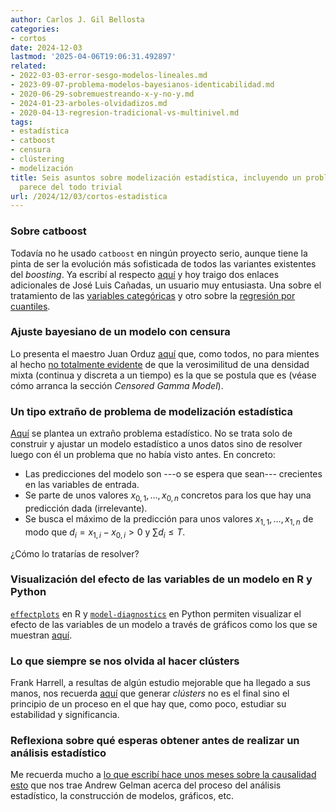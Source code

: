 ```yaml
---
author: Carlos J. Gil Bellosta
categories:
- cortos
date: 2024-12-03
lastmod: '2025-04-06T19:06:31.492897'
related:
- 2022-03-03-error-sesgo-modelos-lineales.md
- 2023-09-07-problema-modelos-bayesianos-identicabilidad.md
- 2020-06-29-sobremuestreando-x-y-no-y.md
- 2024-01-23-arboles-olvidadizos.md
- 2020-04-13-regresion-tradicional-vs-multinivel.md
tags:
- estadística
- catboost
- censura
- clústering
- modelización
title: Seis asuntos sobre modelización estadística, incluyendo un problema que no
  parece del todo trivial
url: /2024/12/03/cortos-estadistica
---
```


### Sobre catboost

Todavía no he usado `catboost` en ningún proyecto serio, aunque tiene la pinta de ser la evolución más sofisticada de todos las variantes existentes del _boosting_. Ya escribí al respecto [aquí](/2024/01/23/oblivious-trees/) y hoy traigo dos enlaces adicionales de José Luis Cañadas, un usuario muy entusiasta. Una sobre el tratamiento de las
[variables categóricas](https://muestrear-no-es-pecado.netlify.app/2023/06/09/categoricas_a_lo_catboost_pensamientos/index.html)
y otro sobre la
[regresión por cuantiles](https://muestrear-no-es-pecado.netlify.app/2023/04/23/quantile-catboost/index.html).

### Ajuste bayesiano de un modelo con censura

Lo presenta el maestro Juan Orduz [aquí](https://juanitorduz.github.io/censoring/) que, como todos, no para mientes al hecho [no totalmente evidente](/2024/11/21/verosimilitud-distribuciones-compuestas/) de que la verosimilitud de una densidad mixta (continua y discreta a un tiempo) es la que se postula que es (véase cómo arranca la sección _Censored Gamma Model_).

### Un tipo extraño de problema de modelización estadística

[Aquí](https://www.lesswrong.com/posts/HsxT2cpPWYzTg9tpY/d-and-d-sci)
se plantea un extraño problema estadístico. No se trata solo de construir y ajustar un modelo estadístico a unos datos sino de resolver luego con él un problema que no había visto antes. En concreto:

- Las predicciones del modelo son ---o se espera que sean--- crecientes en las variables de entrada.
- Se parte de unos valores $x_{0,1}, \dots, x_{0,n}$ concretos para los que hay una predicción dada (irrelevante).
- Se busca el máximo de la predicción para unos valores $x_{1,1}, \dots, x_{1,n}$ de modo que $d_i = x_{1,i} - x_{0,i} > 0$ y $\sum d_i \le T$.

¿Cómo lo tratarías de resolver?

### Visualización del efecto de las variables de un modelo en R y Python

[`effectplots`](https://github.com/mayer79/effectplots) en R y
[`model-diagnostics`](https://github.com/lorentzenchr/model-diagnostics) en Python
permiten visualizar el efecto de las variables de un modelo a través de gráficos como los que se muestran
[aquí](https://lorentzen.ch/index.php/2024/11/23/effect-plots-in-python-and-r/).

### Lo que siempre se nos olvida al hacer clústers

Frank Harrell, a resultas de algún estudio mejorable que ha llegado a sus manos, nos recuerda
[aquí](https://www.fharrell.com/post/cluster/)
 que generar _clústers_ no es el final sino el principio de un proceso en el que hay que, como poco, estudiar su estabilidad y significancia.

### Reflexiona sobre qué esperas obtener antes de realizar un análisis estadístico

Me recuerda mucho a
[lo que escribí hace unos meses sobre la causalidad](/2024/09/10/causalidad/)
[esto](https://statmodeling.stat.columbia.edu/2024/11/13/make-a-hypothesis-about-what-you-expect-to-see-every-step-of-the-way-a-manifesto/)
que nos trae Andrew Gelman acerca del proceso del análisis estadístico, la construcción de modelos, gráficos, etc.
